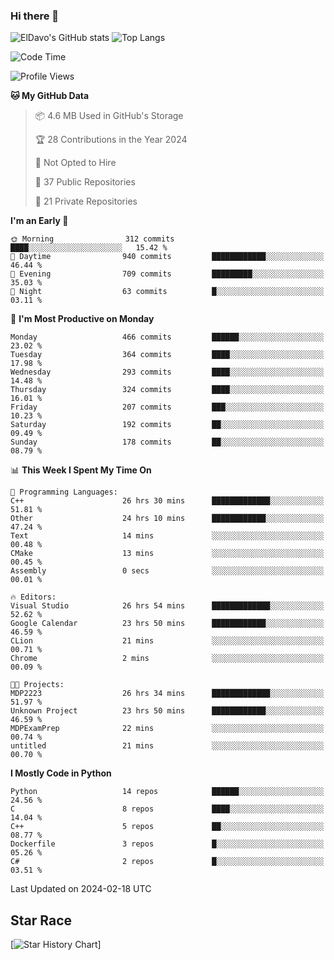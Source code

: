 ### Hi there 👋
![ElDavo's GitHub stats](https://github-readme-stats.vercel.app/api?username=ElDavoo&show_icons=true&theme=chartreuse-dark)
![Top Langs](https://github-readme-stats.vercel.app/api/top-langs/?username=ElDavoo&theme=chartreuse-dark&layout=compact)

<!--START_SECTION:waka-->
![Code Time](http://img.shields.io/badge/Code%20Time-947%20hrs%2044%20mins-blue)

![Profile Views](http://img.shields.io/badge/Profile%20Views-2-blue)

**🐱 My GitHub Data** 

> 📦 4.6 MB Used in GitHub's Storage 
 > 
> 🏆 28 Contributions in the Year 2024
 > 
> 🚫 Not Opted to Hire
 > 
> 📜 37 Public Repositories 
 > 
> 🔑 21 Private Repositories 
 > 
**I'm an Early 🐤** 

```text
🌞 Morning                312 commits         ████░░░░░░░░░░░░░░░░░░░░░   15.42 % 
🌆 Daytime                940 commits         ████████████░░░░░░░░░░░░░   46.44 % 
🌃 Evening                709 commits         █████████░░░░░░░░░░░░░░░░   35.03 % 
🌙 Night                  63 commits          █░░░░░░░░░░░░░░░░░░░░░░░░   03.11 % 
```
📅 **I'm Most Productive on Monday** 

```text
Monday                   466 commits         ██████░░░░░░░░░░░░░░░░░░░   23.02 % 
Tuesday                  364 commits         ████░░░░░░░░░░░░░░░░░░░░░   17.98 % 
Wednesday                293 commits         ████░░░░░░░░░░░░░░░░░░░░░   14.48 % 
Thursday                 324 commits         ████░░░░░░░░░░░░░░░░░░░░░   16.01 % 
Friday                   207 commits         ███░░░░░░░░░░░░░░░░░░░░░░   10.23 % 
Saturday                 192 commits         ██░░░░░░░░░░░░░░░░░░░░░░░   09.49 % 
Sunday                   178 commits         ██░░░░░░░░░░░░░░░░░░░░░░░   08.79 % 
```


📊 **This Week I Spent My Time On** 

```text
💬 Programming Languages: 
C++                      26 hrs 30 mins      █████████████░░░░░░░░░░░░   51.81 % 
Other                    24 hrs 10 mins      ████████████░░░░░░░░░░░░░   47.24 % 
Text                     14 mins             ░░░░░░░░░░░░░░░░░░░░░░░░░   00.48 % 
CMake                    13 mins             ░░░░░░░░░░░░░░░░░░░░░░░░░   00.45 % 
Assembly                 0 secs              ░░░░░░░░░░░░░░░░░░░░░░░░░   00.01 % 

🔥 Editors: 
Visual Studio            26 hrs 54 mins      █████████████░░░░░░░░░░░░   52.62 % 
Google Calendar          23 hrs 50 mins      ████████████░░░░░░░░░░░░░   46.59 % 
CLion                    21 mins             ░░░░░░░░░░░░░░░░░░░░░░░░░   00.71 % 
Chrome                   2 mins              ░░░░░░░░░░░░░░░░░░░░░░░░░   00.09 % 

🐱‍💻 Projects: 
MDP2223                  26 hrs 34 mins      █████████████░░░░░░░░░░░░   51.97 % 
Unknown Project          23 hrs 50 mins      ████████████░░░░░░░░░░░░░   46.59 % 
MDPExamPrep              22 mins             ░░░░░░░░░░░░░░░░░░░░░░░░░   00.74 % 
untitled                 21 mins             ░░░░░░░░░░░░░░░░░░░░░░░░░   00.70 % 
```

**I Mostly Code in Python** 

```text
Python                   14 repos            ██████░░░░░░░░░░░░░░░░░░░   24.56 % 
C                        8 repos             ████░░░░░░░░░░░░░░░░░░░░░   14.04 % 
C++                      5 repos             ██░░░░░░░░░░░░░░░░░░░░░░░   08.77 % 
Dockerfile               3 repos             █░░░░░░░░░░░░░░░░░░░░░░░░   05.26 % 
C#                       2 repos             █░░░░░░░░░░░░░░░░░░░░░░░░   03.51 % 
```




 Last Updated on 2024-02-18 UTC
<!--END_SECTION:waka-->

## Star Race

[![Star History Chart](https://api.star-history.com/svg?repos=ElDavoo/WhatsApp-Crypt14-Crypt15-Decrypter,ElDavoo/TuringOS,EliteAndroidApps/WhatsApp-Crypt12-Decrypter,KnugiHK/Whatsapp-Chat-Exporter&type=Date)]

